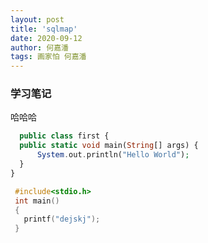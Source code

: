 ```yaml
---
layout: post
title: 'sqlmap'
date: 2020-09-12
author: 何嘉潘
tags: 画家怕 何嘉潘 
---
```

### 学习笔记
哈哈哈
```PHP
  public class first {
  public static void main(String[] args) {
      System.out.println("Hello World");
  }
}
 ```
```C
 #include<stdio.h>
 int main()
 {
   printf("dejskj");
 }
 ```